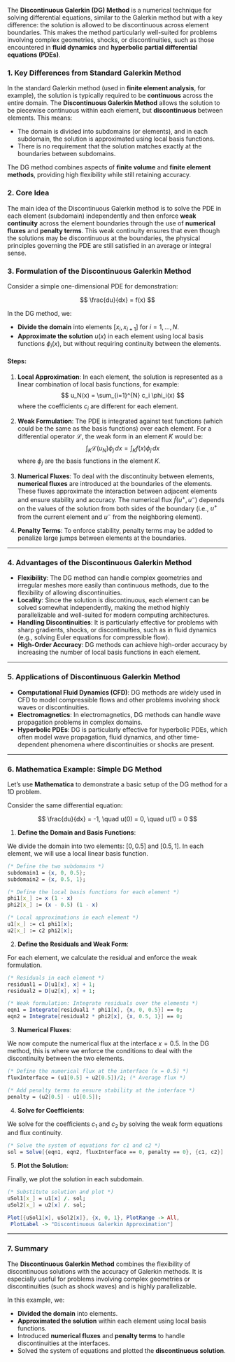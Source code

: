 The **Discontinuous Galerkin (DG) Method** is a numerical technique for solving differential equations, similar to the Galerkin method but with a key difference: the solution is allowed to be discontinuous across element boundaries. This makes the method particularly well-suited for problems involving complex geometries, shocks, or discontinuities, such as those encountered in **fluid dynamics** and **hyperbolic partial differential equations (PDEs)**.

### 1. **Key Differences from Standard Galerkin Method**

In the standard Galerkin method (used in **finite element analysis**, for example), the solution is typically required to be **continuous** across the entire domain. The **Discontinuous Galerkin Method** allows the solution to be piecewise continuous within each element, but **discontinuous** between elements. This means:
- The domain is divided into subdomains (or elements), and in each subdomain, the solution is approximated using local basis functions.
- There is no requirement that the solution matches exactly at the boundaries between subdomains.

The DG method combines aspects of **finite volume** and **finite element methods**, providing high flexibility while still retaining accuracy.

### 2. **Core Idea**

The main idea of the Discontinuous Galerkin method is to solve the PDE in each element (subdomain) independently and then enforce **weak continuity** across the element boundaries through the use of **numerical fluxes** and **penalty terms**. This weak continuity ensures that even though the solutions may be discontinuous at the boundaries, the physical principles governing the PDE are still satisfied in an average or integral sense.

### 3. **Formulation of the Discontinuous Galerkin Method**

Consider a simple one-dimensional PDE for demonstration:

$$
\frac{du}{dx} = f(x)
$$

In the DG method, we:
- **Divide the domain** into elements $[x_i, x_{i+1}]$ for $i = 1, \dots, N$.
- **Approximate the solution** $u(x)$ in each element using local basis functions $\phi_i(x)$, but without requiring continuity between the elements.

#### Steps:
1. **Local Approximation**: In each element, the solution is represented as a linear combination of local basis functions, for example:
   $$
   u_N(x) = \sum_{i=1}^{N} c_i \phi_i(x)
   $$
   where the coefficients  $c_i$ are different for each element.

2. **Weak Formulation**: The PDE is integrated against test functions (which could be the same as the basis functions) over each element. For a differential operator $\mathcal{L}$, the weak form in an element $K$ would be:
   $$
   \int_K \mathcal{L}(u_N) \phi_j \, dx = \int_K f(x) \phi_j \, dx
   $$
   where $\phi_j$ are the basis functions in the element $K$.

3. **Numerical Fluxes**: To deal with the discontinuity between elements, **numerical fluxes** are introduced at the boundaries of the elements. These fluxes approximate the interaction between adjacent elements and ensure stability and accuracy. The numerical flux $\hat{f}(u^+, u^-)$ depends on the values of the solution from both sides of the boundary (i.e., $u^+$ from the current element and $u^-$ from the neighboring element).

4. **Penalty Terms**: To enforce stability, penalty terms may be added to penalize large jumps between elements at the boundaries.

---

### 4. **Advantages of the Discontinuous Galerkin Method**

- **Flexibility**: The DG method can handle complex geometries and irregular meshes more easily than continuous methods, due to the flexibility of allowing discontinuities.
- **Locality**: Since the solution is discontinuous, each element can be solved somewhat independently, making the method highly parallelizable and well-suited for modern computing architectures.
- **Handling Discontinuities**: It is particularly effective for problems with sharp gradients, shocks, or discontinuities, such as in fluid dynamics (e.g., solving Euler equations for compressible flow).
- **High-Order Accuracy**: DG methods can achieve high-order accuracy by increasing the number of local basis functions in each element.

---

### 5. **Applications of Discontinuous Galerkin Method**

- **Computational Fluid Dynamics (CFD)**: DG methods are widely used in CFD to model compressible flows and other problems involving shock waves or discontinuities.
- **Electromagnetics**: In electromagnetics, DG methods can handle wave propagation problems in complex domains.
- **Hyperbolic PDEs**: DG is particularly effective for hyperbolic PDEs, which often model wave propagation, fluid dynamics, and other time-dependent phenomena where discontinuities or shocks are present.

---

### 6. **Mathematica Example: Simple DG Method**

Let’s use **Mathematica** to demonstrate a basic setup of the DG method for a 1D problem.

Consider the same differential equation:

$$
\frac{du}{dx} = -1, \quad u(0) = 0, \quad u(1) = 0
$$

1. **Define the Domain and Basis Functions**:

We divide the domain into two elements: $[0, 0.5]$ and $[0.5, 1]$. In each element, we will use a local linear basis function.

```mathematica
(* Define the two subdomains *)
subdomain1 = {x, 0, 0.5};
subdomain2 = {x, 0.5, 1};

(* Define the local basis functions for each element *)
phi1[x_] := x (1 - x)
phi2[x_] := (x - 0.5) (1 - x)

(* Local approximations in each element *)
u1[x_] := c1 phi1[x];
u2[x_] := c2 phi2[x];
```

2. **Define the Residuals and Weak Form**:

For each element, we calculate the residual and enforce the weak formulation.

```mathematica
(* Residuals in each element *)
residual1 = D[u1[x], x] + 1;
residual2 = D[u2[x], x] + 1;

(* Weak formulation: Integrate residuals over the elements *)
eqn1 = Integrate[residual1 * phi1[x], {x, 0, 0.5}] == 0;
eqn2 = Integrate[residual2 * phi2[x], {x, 0.5, 1}] == 0;
```

3. **Numerical Fluxes**:

We now compute the numerical flux at the interface $x = 0.5$. In the DG method, this is where we enforce the conditions to deal with the discontinuity between the two elements.

```mathematica
(* Define the numerical flux at the interface (x = 0.5) *)
fluxInterface = (u1[0.5] + u2[0.5])/2; (* Average flux *)

(* Add penalty terms to ensure stability at the interface *)
penalty = (u2[0.5] - u1[0.5]);
```

4. **Solve for Coefficients**:

We solve for the coefficients $c_1$ and  $c_2$ by solving the weak form equations and flux continuity.

```mathematica
(* Solve the system of equations for c1 and c2 *)
sol = Solve[{eqn1, eqn2, fluxInterface == 0, penalty == 0}, {c1, c2}]
```

5. **Plot the Solution**:

Finally, we plot the solution in each subdomain.

```mathematica
(* Substitute solution and plot *)
uSol1[x_] = u1[x] /. sol;
uSol2[x_] = u2[x] /. sol;

Plot[{uSol1[x], uSol2[x]}, {x, 0, 1}, PlotRange -> All, 
 PlotLabel -> "Discontinuous Galerkin Approximation"]
```

---

### 7. **Summary**

The **Discontinuous Galerkin Method** combines the flexibility of discontinuous solutions with the accuracy of Galerkin methods. It is especially useful for problems involving complex geometries or discontinuities (such as shock waves) and is highly parallelizable.

In this example, we:
- **Divided the domain** into elements.
- **Approximated the solution** within each element using local basis functions.
- Introduced **numerical fluxes** and **penalty terms** to handle discontinuities at the interfaces.
- Solved the system of equations and plotted the **discontinuous solution**.

